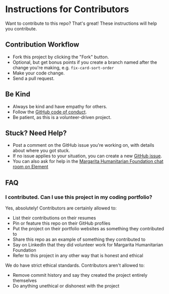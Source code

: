 # Instructions for Contributors

Want to contribute to this repo? That's great! These instructions will help you contribute.

## Contribution Workflow

- Fork this project by clicking the "Fork" button.
- Optional, but get bonus points if you create a branch named after the change you're making, e.g. `fix-card-sort-order`
- Make your code change.
- Send a pull request.

## Be Kind

- Always be kind and have empathy for others.
- Follow the [GitHub code of conduct](https://github.com/github/docs/blob/main/CODE_OF_CONDUCT.md).
- Be patient, as this is a volunteer-driven project.

## Stuck? Need Help?

- Post a comment on the GitHub issue you're working on, with details about where you got stuck.
- If no issue applies to your situation, you can create a new [GitHub issue](https://github.com/margaritahumanitarian/helpafamily/issues).
- You can also ask for help in the [Margarita Humanitarian Foundation chat room on Element](https://app.element.io/#/room/#mhf:matrix.org)

## FAQ

### I contributed. Can I use this project in my coding portfolio?

Yes, absolutely! Contributors are certainly allowed to:

- List their contributions on their resumes
- Pin or feature this repo on their GitHub profiles
- Put the project on their portfolio websites as something they contributed to
- Share this repo as an example of something they contributed to
- Say on LinkedIn that they did volunteer work for Margarita Humanitarian Foundation
- Refer to this project in any other way that is honest and ethical

We do have strict ethical standards. Contributors aren't allowed to:

- Remove commit history and say they created the project entirely themselves
- Do anything unethical or dishonest with the project

